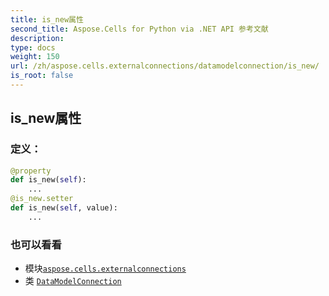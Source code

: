 ```yaml
---
title: is_new属性
second_title: Aspose.Cells for Python via .NET API 参考文献
description:
type: docs
weight: 150
url: /zh/aspose.cells.externalconnections/datamodelconnection/is_new/
is_root: false
---
```

## is_new属性
### 定义：
```python
@property
def is_new(self):
    ...
@is_new.setter
def is_new(self, value):
    ...
```

### 也可以看看
* 模块[`aspose.cells.externalconnections`](../../)
* 类 [`DataModelConnection`](/cells/python-net/zh/aspose.cells.externalconnections/datamodelconnection)
